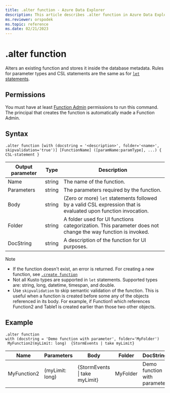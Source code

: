 ```yaml
---
title: .alter function - Azure Data Explorer
description: This article describes .alter function in Azure Data Explorer.
ms.reviewer: orspodek
ms.topic: reference
ms.date: 02/21/2023
---
```

# .alter function

Alters an existing function and stores it inside the database metadata.
Rules for parameter types and CSL statements are the same as for [`let` statements](../query/letstatement.md).

## Permissions

You must have at least [Function Admin](../management/access-control/role-based-access-control.md) permissions to run this command. The principal that creates the function is automatically made a Function Admin.

## Syntax

```kusto
.alter function [with (docstring = '<description>', folder='<name>', skipvalidation='true')] [FunctionName] ([paramName:paramType], ...) { CSL-statement }
```
    
|Output parameter |Type |Description
|---|---|--- 
|Name  |string |The name of the function.
|Parameters  |string |The parameters required by the function.
|Body  |string |(Zero or more) `let` statements followed by a valid CSL expression that is evaluated upon function invocation.
|Folder|string|A folder used for UI functions categorization. This parameter does not change the way function is invoked.
|DocString|string|A description of the function for UI purposes.

> [!NOTE]
>
> * If the function doesn't exist, an error is returned. For creating a new function, see [`.create function`](create-function.md)
> * Not all Kusto types are supported in `let` statements. Supported types are: string, long, datetime, timespan, and double.
> * Use `skipvalidation` to skip semantic validation of the function. This is useful when a function is created before some any of the objects referenced in its body. For example, if Function1 which references Function2 and Table1 is created earlier than those two other objects.

## Example

```kusto
.alter function
with (docstring = 'Demo function with parameter', folder='MyFolder')
 MyFunction2(myLimit: long)  {StormEvents | take myLimit}
```

|Name |Parameters |Body|Folder|DocString
|---|---|---|---|---
|MyFunction2 |(myLimit: long)| {StormEvents &#124; take myLimit}|MyFolder|Demo function with parameter|
